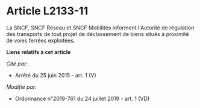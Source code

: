 # Article L2133-11

La SNCF, SNCF Réseau et SNCF Mobilités informent l'Autorité de régulation des transports de tout projet de déclassement de
biens situés à proximité de voies ferrées exploitées.

**Liens relatifs à cet article**

_Cité par_:

  - Arrêté du 25 juin 2015 - art. 1 (V)

_Modifié par_:

  - Ordonnance n°2019-761 du 24 juillet 2019 - art. 1 (VD)
